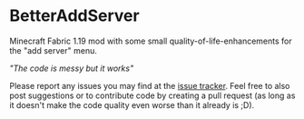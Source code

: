# BetterAddServer
Minecraft Fabric 1.19 mod with some small quality-of-life-enhancements for the "add server" menu.

*"The code is messy but it works"*

Please report any issues you may find at the [issue tracker](https://github.com/Player005/BetterAddServer/issues).
Feel free to also post suggestions or to contribute code by creating a pull request (as long as it doesn't make the code quality even worse than it already is ;D).
